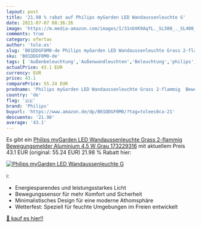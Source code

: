```yaml
---
layout: post
title: '21.98 % rabat auf Philips myGarden LED Wandaussenleuchte G'
date: 2021-07-07 08:36:26
image: 'https://m.media-amazon.com/images/I/31nbVK9AqfL._SL500_._SL400_.jpg'
comments: true
category: ofertas
author: 'tole.es'
slug: 'B01DDGF0M0-de Philips myGarden LED Wandaussenleuchte Grass 2-flammig...'
sku: 'B01DDGF0M0-de'
tags: [ 'Außenbeleuchtung','Außenwandleuchten','Beleuchtung','philips', ]
actualPrice: 43.1 EUR
currency: EUR
price: 43.1
comparePrice: 55.24 EUR
prodname: 'Philips myGarden LED Wandaussenleuchte Grass 2-flammig  Bewegungsmelder Aluminium 4.5 W Grau 173229316'
country: 'de'
flag: '🇩🇪'
brand: 'Philips'
buyurl: 'https://www.amazon.de/dp/B01DDGF0M0/?tag=tolees0ca-21'
descuento: '21.98'
average: '43.1'
---
```


Es gibt ein [Philips myGarden LED Wandaussenleuchte Grass 2-flammig  Bewegungsmelder Aluminium 4.5 W Grau 173229316](https://www.amazon.de/dp/B01DDGF0M0/?tag=tolees0ca-21) mit aktuellem Preis 43.1 EUR (original: 55.24 EUR) 21.98 % Rabatt hier:

[![Philips myGarden LED Wandaussenleuchte G](https://m.media-amazon.com/images/I/31nbVK9AqfL._SL500_._SL400_.jpg)](https://www.amazon.de/dp/B01DDGF0M0/?tag=tolees0ca-21)

ℹ️:

- Energiesparendes und leistungsstarkes Licht
- Bewegungssensor für mehr Komfort und Sicherheit
- Minimalistisches Design für eine moderne Athomsphäre
- Wetterfest: Speziell für feuchte Umgebungen im Freien entwickelt

[🛒 kauf es hier!!](https://www.amazon.de/dp/B01DDGF0M0/?tag=tolees0ca-21)
